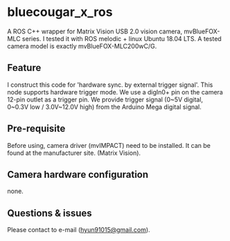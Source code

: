 # bluecougar_x_ros
A ROS C++ wrapper for Matrix Vision USB 2.0 vision camera, mvBlueFOX-MLC series.
I tested it with ROS melodic + linux Ubuntu 18.04 LTS. A tested camera model is exactly mvBlueFOX-MLC200wC/G.

## Feature
I construct this code for 'hardware sync. by external trigger signal'. This node supports hardware trigger mode. 
We use a digIn0+ pin on the camera 12-pin outlet as a trigger pin. 
We provide trigger signal (0~5V digital, 0~0.3V low / 3.0V~12.0V high) from the Arduino Mega digital signal.

## Pre-requisite
Before using, camera driver (mvIMPACT) need to be installed. It can be found at the manufacturer site. (Matrix Vision).

## Camera hardware configuration
none.


## Questions & issues
Please contact to e-mail (hyun91015@gmail.com).
